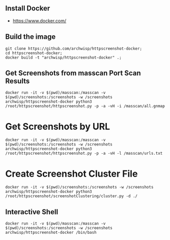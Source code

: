 ## Install Docker
- https://www.docker.com/

## Build the image
```
git clone https://github.com/archwisp/httpscreenshot-docker;
cd httpscreenshot-docker;
docker build -t "archwisp/httpscreenshot-docker" .;
```

## Get Screenshots from masscan Port Scan Results
```
docker run -it -v $(pwd)/masscan:/masscan -v $(pwd)/screenshots:/screenshots -w /screenshots archwisp/httpscreenshot-docker python3 /root/httpscreenshot/httpscreenshot.py -p -a -vH -i /masscan/all.gnmap 
```

# Get Screenshots by URL
```
docker run -it -v $(pwd)/masscan:/masscan -v $(pwd)/screenshots:/screenshots -w /screenshots archwisp/httpscreenshot-docker python3 /root/httpscreenshot/httpscreenshot.py -p -a -vH -l /masscan/urls.txt
```

# Create Screenshot Cluster File
```
docker run -it -v $(pwd)/screenshots:/screenshots -w /screenshots archwisp/httpscreenshot-docker python3 /root/httpscreenshot/screenshotClustering/cluster.py -d ./
```

## Interactive Shell
```
docker run -it -v $(pwd)/masscan:/masscan -v $(pwd)/screenshots:/screenshots -w /screenshots archwisp/httpscreenshot-docker /bin/bash
```
